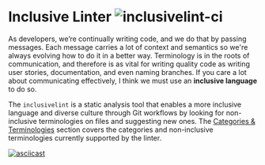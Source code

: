 # Inclusive Linter ![inclusivelint-ci](https://github.com/fernandoBRS/inclusive-linter/workflows/inclusivelint-ci/badge.svg)

As developers, we’re continually writing code, and we do that by passing messages. Each message carries a lot of context and semantics so we're always evolving how to do it in a better way. Terminology is in the roots of communication, and therefore is as vital for writing quality code as writing user stories, documentation, and even naming branches. If you care a lot about communicating effectively, I think we must use an **inclusive language** to do so.

The `inclusivelint` is a static analysis tool that enables a more inclusive language and diverse culture through Git workflows by looking for non-inclusive terminologies on files and suggesting new ones. The [Categories & Terminologies](./docs/categories-and-terminologies.md) section covers the categories and non-inclusive terminologies currently supported by the linter.

[![asciicast](https://asciinema.org/a/VlinK1jA4jT17N1xoucHNBdP6.svg)](https://asciinema.org/a/VlinK1jA4jT17N1xoucHNBdP6)

